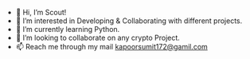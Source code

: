 - 👋 Hi, I’m Scout!
- 👀 I’m interested in Developing & Collaborating with different projects.
- 🌱 I’m currently learning Python.
- 💞️ I’m looking to collaborate on any crypto Project.
- 📫 Reach me through my mail kapoorsumit172@gamil.com

<!---
Kapoor172/Kapoor172 is a ✨ special ✨ repository because its `README.md` (this file) appears on your GitHub profile.
You can click the Preview link to take a look at your changes.
--->
